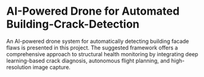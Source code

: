 # AI-Powered Drone for Automated Building-Crack-Detection
An AI-powered drone system for automatically detecting building facade flaws is presented in this project. The suggested framework offers a comprehensive approach to structural health monitoring by integrating deep learning-based crack diagnosis, autonomous flight planning, and high-resolution image capture.
